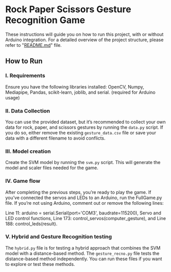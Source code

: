 # Rock Paper Scissors Gesture Recognition Game

These instructions will guide you on how to run this project, with or without Arduino integration.
For a detailed overview of the project structure, please refer to "[README.md](./README.md)" file.   

## How to Run

### I. Requirements
Ensure you have the following libraries installed: 
OpenCV, Numpy, Mediapipe, Pandas, scikit-learn, joblib, and serial. (required for Arduino usage)

### II. Data Collection
You can use the provided dataset, but it’s recommended to collect your own data for rock, paper, and scissors gestures by running the `data.py` script. 
If you do so, either remove the existing `gesture_data.csv` file or save your data with a different filename to avoid conflicts.

### III. Model creation 
Create the SVM model by running the `svm.py` script. This will generate the model and scaler files needed for the game.

### IV. Game flow
After completing the previous steps, you’re ready to play the game. If you’ve connected the servos and LEDs to an Arduino, run the FullGame.py file.
If you’re not using Arduino, comment out or remove the following lines:

Line 11: arduino = serial.Serial(port='COM3', baudrate=115200),
Servo and LED control functions,
Line 173: control_servos(computer_gesture),
and Line 188: control_leds(result).

### V. Hybrid and Gesture Recognition testing
The `hybrid.py` file is for testing a hybrid approach that combines the SVM model with a distance-based method. The `gesture_recno.py`
file tests the distance-based method independently. You can run these files if you want to explore or test these methods.
